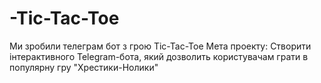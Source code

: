 # -Tic-Tac-Toe
Ми зробили  телеграм бот з грою Tic-Tac-Toe
        Мета проекту: Створити інтерактивного Telegram-бота, який дозволить користувачам грати в популярну гру "Хрестики-Нолики"
